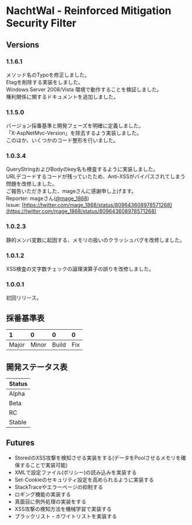 # NachtWal - Reinforced Mitigation Security Filter

## Versions

### 1.1.6.1

メソッド名のTypoを修正しました。  
Etagを削除する実装をしました。  
Windows Server 2008/Vista 環境で動作することを検証しました。  
権利関係に関するドキュメントを追加しました。

### 1.1.5.0

バージョン採番基準と開発フェーズを明確に定義しました。  
「X-AspNetMvc-Version」を除去するよう実装しました。  
このほか、いくつかのコード整形を行いました。

### 1.0.3.4

QueryStringおよびBodyのkey名も検査するように実装しました。  
URLデコードするコードが残っていたため、Anti-XSSがバイパスされてしまう問題を改修しました。  
ご報告いただきました、mageさんに感謝申し上げます。  
Reporter: mageさん([@mage_1868](https://twitter.com/mage_1868))  
Issue: [https://twitter.com/mage_1868/status/809643608978571268](https://twitter.com/mage_1868/status/809643608978571268)

### 1.0.2.3

静的メンバ変数に起因する、メモリの扱いのクラッシュバグを改修しました。

### 1.0.1.2

XSS検査の文字数チェックの論理演算子の誤りを改修しました。

### 1.0.0.1

初回リリース。  

## 採番基準表

| 1     | 0     | 0     | 0   |
|:------|:------|:------|:----|
| Major | Minor | Build | Fix |

## 開発ステータス表

| Status |
|:------ |
| Alpha  |
| Beta   |
| RC     |
| Stable |

## Futures

* StoredのXSS攻撃を検知させる実装をする(データをPoolさせるメモリを確保することで実装可能)
* XMLで設定ファイル(ポリシー)の読み込みを実装する
* Set-Cookieのセキュリティ設定を高められるように実装する
* StackTraceやエラーページの抑制する
* ロギング機能の実装する
* 真面目に例外処理の実装をする
* XSS攻撃の検知方法を機械学習で実装する
* ブラックリスト・ホワイトリストを実装する